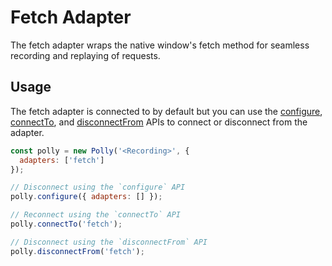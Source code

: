 # Fetch Adapter

The fetch adapter wraps the native window's fetch method for seamless
recording and replaying of requests.

## Usage

The fetch adapter is connected to by default but you can use the
[configure](api#configure), [connectTo](api#connectto), and
[disconnectFrom](api#disconnectfrom) APIs to connect or disconnect from the
adapter.

```js
const polly = new Polly('<Recording>', {
  adapters: ['fetch']
});

// Disconnect using the `configure` API
polly.configure({ adapters: [] });

// Reconnect using the `connectTo` API
polly.connectTo('fetch');

// Disconnect using the `disconnectFrom` API
polly.disconnectFrom('fetch');
```
